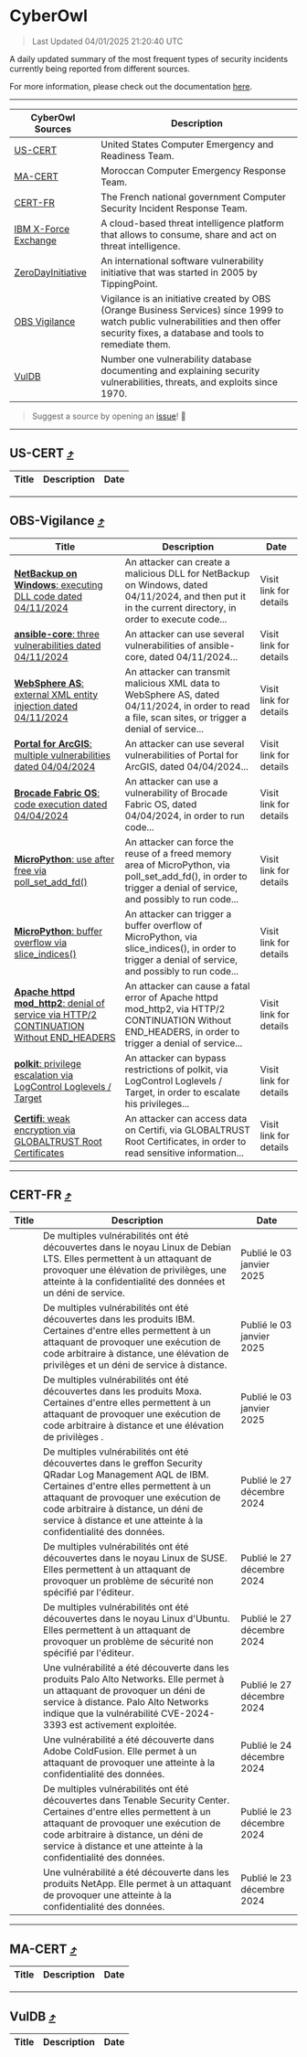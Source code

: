 
 <div id='top'></div>

# CyberOwl

 > Last Updated 04/01/2025 21:20:40 UTC
 
 A daily updated summary of the most frequent types of security incidents currently being reported from different sources.
 
 For more information, please check out the documentation [here](./docs/README.md).
 
 ---
 |CyberOwl Sources|Description|
 |---|---|
 |[US-CERT](#us-cert-arrow_heading_up)|United States Computer Emergency and Readiness Team.|
 |[MA-CERT](#ma-cert-arrow_heading_up)|Moroccan Computer Emergency Response Team.|
 |[CERT-FR](#cert-fr-arrow_heading_up)|The French national government Computer Security Incident Response Team.|
 |[IBM X-Force Exchange](#ibmcloud-arrow_heading_up)|A cloud-based threat intelligence platform that allows to consume, share and act on threat intelligence.|
 |[ZeroDayInitiative](#zerodayinitiative-arrow_heading_up)|An international software vulnerability initiative that was started in 2005 by TippingPoint.|
 |[OBS Vigilance](#obs-vigilance-arrow_heading_up)|Vigilance is an initiative created by OBS (Orange Business Services) since 1999 to watch public vulnerabilities and then offer security fixes, a database and tools to remediate them.|
 |[VulDB](#vuldb-arrow_heading_up)|Number one vulnerability database documenting and explaining security vulnerabilities, threats, and exploits since 1970.|
 
 > Suggest a source by opening an [issue](https://github.com/karimhabush/cyberowl/issues)! :raised_hands:
 ---

## US-CERT [:arrow_heading_up:](#cyberowl)

 |Title|Description|Date|
 |---|---|---|
 
 ---

## OBS-Vigilance [:arrow_heading_up:](#cyberowl)

 |Title|Description|Date|
 |---|---|---|
 |[<a href="https://vigilance.fr/vulnerability/NetBackup-on-Windows-executing-DLL-code-dated-04-11-2024-45523" class="noirorange"><b>NetBackup on Windows</b>: executing DLL code dated 04/11/2024</a>](https://vigilance.fr/vulnerability/NetBackup-on-Windows-executing-DLL-code-dated-04-11-2024-45523)|An attacker can create a malicious DLL for NetBackup on Windows, dated 04/11/2024, and then put it in the current directory, in order to execute code...|Visit link for details|
 |[<a href="https://vigilance.fr/vulnerability/ansible-core-three-vulnerabilities-dated-04-11-2024-45521" class="noirorange"><b>ansible-core</b>: three vulnerabilities dated 04/11/2024</a>](https://vigilance.fr/vulnerability/ansible-core-three-vulnerabilities-dated-04-11-2024-45521)|An attacker can use several vulnerabilities of ansible-core, dated 04/11/2024...|Visit link for details|
 |[<a href="https://vigilance.fr/vulnerability/WebSphere-AS-external-XML-entity-injection-dated-04-11-2024-45520" class="noirorange"><b>WebSphere AS</b>: external XML entity injection dated 04/11/2024</a>](https://vigilance.fr/vulnerability/WebSphere-AS-external-XML-entity-injection-dated-04-11-2024-45520)|An attacker can transmit malicious XML data to WebSphere AS, dated 04/11/2024, in order to read a file, scan sites, or trigger a denial of service...|Visit link for details|
 |[<a href="https://vigilance.fr/vulnerability/Portal-for-ArcGIS-multiple-vulnerabilities-dated-04-04-2024-43966" class="noirorange"><b>Portal for ArcGIS</b>: multiple vulnerabilities dated 04/04/2024</a>](https://vigilance.fr/vulnerability/Portal-for-ArcGIS-multiple-vulnerabilities-dated-04-04-2024-43966)|An attacker can use several vulnerabilities of Portal for ArcGIS, dated 04/04/2024...|Visit link for details|
 |[<a href="https://vigilance.fr/vulnerability/Brocade-Fabric-OS-code-execution-dated-04-04-2024-43965" class="noirorange"><b>Brocade Fabric OS</b>: code execution dated 04/04/2024</a>](https://vigilance.fr/vulnerability/Brocade-Fabric-OS-code-execution-dated-04-04-2024-43965)|An attacker can use a vulnerability of Brocade Fabric OS, dated 04/04/2024, in order to run code...|Visit link for details|
 |[<a href="https://vigilance.fr/vulnerability/MicroPython-use-after-free-via-poll-set-add-fd-43960" class="noirorange"><b>MicroPython</b>: use after free via poll_set_add_fd()</a>](https://vigilance.fr/vulnerability/MicroPython-use-after-free-via-poll-set-add-fd-43960)|An attacker can force the reuse of a freed memory area of MicroPython, via poll_set_add_fd(), in order to trigger a denial of service, and possibly to run code...|Visit link for details|
 |[<a href="https://vigilance.fr/vulnerability/MicroPython-buffer-overflow-via-slice-indices-43959" class="noirorange"><b>MicroPython</b>: buffer overflow via slice_indices()</a>](https://vigilance.fr/vulnerability/MicroPython-buffer-overflow-via-slice-indices-43959)|An attacker can trigger a buffer overflow of MicroPython, via slice_indices(), in order to trigger a denial of service, and possibly to run code...|Visit link for details|
 |[<a href="https://vigilance.fr/vulnerability/Apache-httpd-mod-http2-denial-of-service-via-HTTP-2-CONTINUATION-Without-END-HEADERS-43957" class="noirorange"><b>Apache httpd mod_http2</b>: denial of service via HTTP/2 CONTINUATION Without END_HEADERS</a>](https://vigilance.fr/vulnerability/Apache-httpd-mod-http2-denial-of-service-via-HTTP-2-CONTINUATION-Without-END-HEADERS-43957)|An attacker can cause a fatal error of Apache httpd mod_http2, via HTTP/2 CONTINUATION Without END_HEADERS, in order to trigger a denial of service...|Visit link for details|
 |[<a href="https://vigilance.fr/vulnerability/polkit-privilege-escalation-via-LogControl-Loglevels-Target-45517" class="noirorange"><b>polkit</b>: privilege escalation via LogControl Loglevels / Target</a>](https://vigilance.fr/vulnerability/polkit-privilege-escalation-via-LogControl-Loglevels-Target-45517)|An attacker can bypass restrictions of polkit, via LogControl Loglevels / Target, in order to escalate his privileges...|Visit link for details|
 |[<a href="https://vigilance.fr/vulnerability/Certifi-weak-encryption-via-GLOBALTRUST-Root-Certificates-45516" class="noirorange"><b>Certifi</b>: weak encryption via GLOBALTRUST Root Certificates</a>](https://vigilance.fr/vulnerability/Certifi-weak-encryption-via-GLOBALTRUST-Root-Certificates-45516)|An attacker can access data on Certifi, via GLOBALTRUST Root Certificates, in order to read sensitive information...|Visit link for details|
 
 ---

## CERT-FR [:arrow_heading_up:](#cyberowl)

 |Title|Description|Date|
 |---|---|---|
 |[](https://www.cert.ssi.gouv.fr/avis/CERTFR-2025-AVI-0004/)|De multiples vulnérabilités ont été découvertes dans le noyau Linux de Debian LTS. Elles permettent à un attaquant de provoquer une élévation de privilèges, une atteinte à la confidentialité des données et un déni de service.|Publié le 03 janvier 2025|
 |[](https://www.cert.ssi.gouv.fr/avis/CERTFR-2025-AVI-0003/)|De multiples vulnérabilités ont été découvertes dans les produits IBM. Certaines d'entre elles permettent à un attaquant de provoquer une exécution de code arbitraire à distance, une élévation de privilèges et un déni de service à distance.|Publié le 03 janvier 2025|
 |[](https://www.cert.ssi.gouv.fr/avis/CERTFR-2025-AVI-0001/)|De multiples vulnérabilités ont été découvertes dans les produits Moxa. Certaines d'entre elles permettent à un attaquant de provoquer une exécution de code arbitraire à distance et une élévation de privilèges .|Publié le 03 janvier 2025|
 |[](https://www.cert.ssi.gouv.fr/avis/CERTFR-2024-AVI-1110/)|De multiples vulnérabilités ont été découvertes dans le greffon Security QRadar Log Management AQL de IBM. Certaines d'entre elles permettent à un attaquant de provoquer une exécution de code arbitraire à distance, un déni de service à distance et une atteinte à la confidentialité des données.|Publié le 27 décembre 2024|
 |[](https://www.cert.ssi.gouv.fr/avis/CERTFR-2024-AVI-1109/)|De multiples vulnérabilités ont été découvertes dans le noyau Linux de SUSE. Elles permettent à un attaquant de provoquer un problème de sécurité non spécifié par l'éditeur.|Publié le 27 décembre 2024|
 |[](https://www.cert.ssi.gouv.fr/avis/CERTFR-2024-AVI-1108/)|De multiples vulnérabilités ont été découvertes dans le noyau Linux d'Ubuntu. Elles permettent à un attaquant de provoquer un problème de sécurité non spécifié par l'éditeur.|Publié le 27 décembre 2024|
 |[](https://www.cert.ssi.gouv.fr/avis/CERTFR-2024-AVI-1107/)|Une vulnérabilité a été découverte dans les produits Palo Alto Networks. Elle permet à un attaquant de provoquer un déni de service à distance. Palo Alto Networks indique que la vulnérabilité CVE-2024-3393 est activement exploitée.|Publié le 27 décembre 2024|
 |[](https://www.cert.ssi.gouv.fr/avis/CERTFR-2024-AVI-1106/)|Une vulnérabilité a été découverte dans Adobe ColdFusion. Elle permet à un attaquant de provoquer une atteinte à la confidentialité des données.|Publié le 24 décembre 2024|
 |[](https://www.cert.ssi.gouv.fr/avis/CERTFR-2024-AVI-1105/)|De multiples vulnérabilités ont été découvertes dans Tenable Security Center. Certaines d'entre elles permettent à un attaquant de provoquer une exécution de code arbitraire à distance, un déni de service à distance et une atteinte à la confidentialité des données.|Publié le 23 décembre 2024|
 |[](https://www.cert.ssi.gouv.fr/avis/CERTFR-2024-AVI-1104/)|Une vulnérabilité a été découverte dans les produits NetApp. Elle permet à un attaquant de provoquer une atteinte à la confidentialité des données.|Publié le 23 décembre 2024|
 
 ---

## MA-CERT [:arrow_heading_up:](#cyberowl)

 |Title|Description|Date|
 |---|---|---|
 
 ---

## VulDB [:arrow_heading_up:](#cyberowl)

 |Title|Description|Date|
 |---|---|---|
 